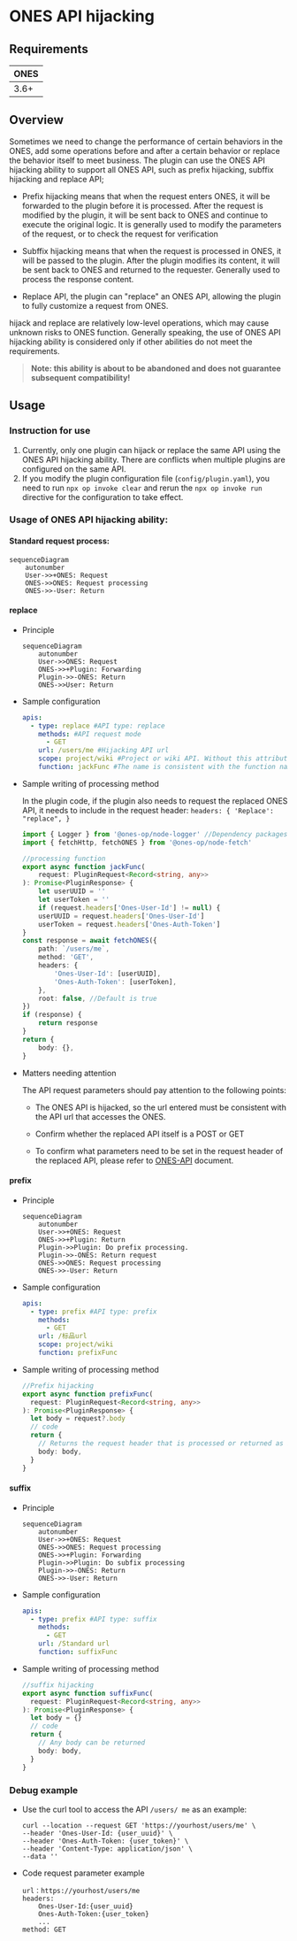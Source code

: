 # ONES API hijacking

## Requirements

| **ONES** |
| -------- |
| 3.6+     |

## Overview

Sometimes we need to change the performance of certain behaviors in the ONES, add some operations before and after a certain behavior or replace the behavior itself to meet business. The plugin can use the ONES API hijacking ability to support all ONES API, such as prefix hijacking, subffix hijacking and replace API;

- Prefix hijacking means that when the request enters ONES, it will be forwarded to the plugin before it is processed. After the request is modified by the plugin, it will be sent back to ONES and continue to execute the original logic. It is generally used to modify the parameters of the request, or to check the request for verification

- Subffix hijacking means that when the request is processed in ONES, it will be passed to the plugin. After the plugin modifies its content, it will be sent back to ONES and returned to the requester. Generally used to process the response content.

- Replace API, the plugin can "replace" an ONES API, allowing the plugin to fully customize a request from ONES.

hijack and replace are relatively low-level operations, which may cause unknown risks to ONES function. Generally speaking, the use of ONES API hijacking ability is considered only if other abilities do not meet the requirements.

> **Note: this ability is about to be abandoned and does not guarantee subsequent compatibility!**

## Usage

### **Instruction for use**

1. Currently, only one plugin can hijack or replace the same API using the ONES API hijacking ability. There are conflicts when multiple plugins are configured on the same API.
2. If you modify the plugin configuration file (`config/plugin.yaml`), you need to run `npx op invoke clear` and rerun the `npx op invoke run` directive for the configuration to take effect.

### Usage of ONES API hijacking ability:

#### Standard request process:

```mermaid
sequenceDiagram
    autonumber
    User->>+ONES: Request
    ONES->>ONES: Request processing
    ONES->>-User: Return
```

#### replace

- Principle

  ```mermaid
  sequenceDiagram
      autonumber
      User->>ONES: Request
      ONES->>+Plugin: Forwarding
      Plugin->>-ONES: Return
      ONES->>User: Return
  ```

- Sample configuration

  ```yaml
  apis:
    - type: replace #API type: replace
      methods: #API request mode
        - GET
      url: /users/me #Hijacking API url
      scope: project/wiki #Project or wiki API. Without this attribute, it defaults to project
      function: jackFunc #The name is consistent with the function name in the code
  ```

- Sample writing of processing method

  In the plugin code, if the plugin also needs to request the replaced ONES API, it needs to include in the request header: `headers: { 'Replace': "replace", }`

  ```typescript
  import { Logger } from '@ones-op/node-logger' //Dependency packages that need to be imported
  import { fetchHttp, fetchONES } from '@ones-op/node-fetch'

  //processing function
  export async function jackFunc(
      request: PluginRequest<Record<string, any>>
  ): Promise<PluginResponse> {
      let userUUID = ''
      let userToken = ''
      if (request.headers['Ones-User-Id'] != null) {
      userUUID = request.headers['Ones-User-Id']
      userToken = request.headers['Ones-Auth-Token']
  }
  const response = await fetchONES({
      path: `/users/me`,
      method: 'GET',
      headers: {
          'Ones-User-Id': [userUUID],
          'Ones-Auth-Token': [userToken],
      },
      root: false, //Default is true
  })
  if (response) {
      return response
  }
  return {
      body: {},
  }
  ```

- Matters needing attention

  The API request parameters should pay attention to the following points:

  - The ONES API is hijacked, so the url entered must be consistent with the API url that accesses the ONES.

  - Confirm whether the replaced API itself is a POST or GET

  - To confirm what parameters need to be set in the request header of the replaced API, please refer to [ONES-API](https://docs.partner.ones.cn/zh-CN/docs/ones/readme/) document.

#### prefix

- Principle

  ```mermaid
  sequenceDiagram
      autonumber
      User->>+ONES: Request
      ONES->>+Plugin: Return
      Plugin->>Plugin: Do prefix processing.
      Plugin->>-ONES: Return request
      ONES->>ONES: Request processing
      ONES->>-User: Return
  ```

- Sample configuration

  ```yaml
  apis:
    - type: prefix #API type: prefix
      methods:
        - GET
      url: /标品url
      scope: project/wiki
      function: prefixFunc
  ```

- Sample writing of processing method

  ```typescript
  //Prefix hijacking
  export async function prefixFunc(
    request: PluginRequest<Record<string, any>>
  ): Promise<PluginResponse> {
    let body = request?.body
    // code
    return {
      // Returns the request header that is processed or returned as is
      body: body,
    }
  }
  ```

#### suffix

- Principle

  ```mermaid
  sequenceDiagram
      autonumber
      User->>+ONES: Request
      ONES->>ONES: Request processing
      ONES->>+Plugin: Forwarding
      Plugin->>Plugin: Do subfix processing
      Plugin->>-ONES: Return
      ONES->>-User: Return
  ```

- Sample configuration

  ```yaml
  apis:
    - type: prefix #API type: suffix
      methods:
        - GET
      url: /Standard url
      function: suffixFunc
  ```

- Sample writing of processing method

  ```typescript
  //suffix hijacking
  export async function suffixFunc(
    request: PluginRequest<Record<string, any>>
  ): Promise<PluginResponse> {
    let body = {}
    // code
    return {
      // Any body can be returned
      body: body,
    }
  }
  ```

### Debug example

- Use the curl tool to access the API `/users/ me` as an example:

  ```shell
  curl --location --request GET 'https://yourhost/users/me' \
  --header 'Ones-User-Id: {user_uuid}' \
  --header 'Ones-Auth-Token: {user_token}' \
  --header 'Content-Type: application/json' \
  --data ''
  ```

- Code request parameter example

  ```
  url：https://yourhost/users/me
  headers:
      Ones-User-Id:{user_uuid}
      Ones-Auth-Token:{user_token}
      ...
  method: GET
  ```
